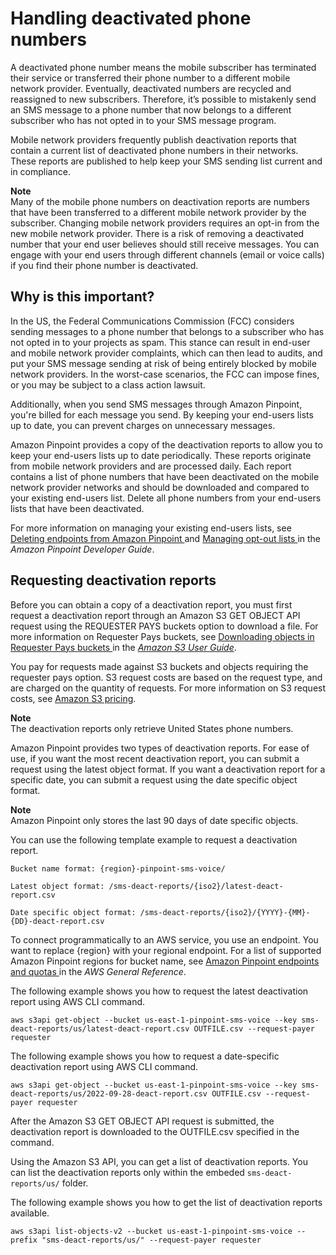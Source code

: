 # Handling deactivated phone numbers<a name="channels-sms-best-practices-deactivated"></a>

A deactivated phone number means the mobile subscriber has terminated their service or transferred their phone number to a different mobile network provider\. Eventually, deactivated numbers are recycled and reassigned to new subscribers\. Therefore, it’s possible to mistakenly send an SMS message to a phone number that now belongs to a different subscriber who has not opted in to your SMS message program\.

Mobile network providers frequently publish deactivation reports that contain a current list of deactivated phone numbers in their networks\. These reports are published to help keep your SMS sending list current and in compliance\.

**Note**  
Many of the mobile phone numbers on deactivation reports are numbers that have been transferred to a different mobile network provider by the subscriber\. Changing mobile network providers requires an opt\-in from the new mobile network provider\. There is a risk of removing a deactivated number that your end user believes should still receive messages\. You can engage with your end users through different channels \(email or voice calls\) if you find their phone number is deactivated\.

## Why is this important?<a name="channels-sms-best-practices-deactivated-why"></a>

In the US, the Federal Communications Commission \(FCC\) considers sending messages to a phone number that belongs to a subscriber who has not opted in to your projects as spam\. This stance can result in end\-user and mobile network provider complaints, which can then lead to audits, and put your SMS message sending at risk of being entirely blocked by mobile network providers\. In the worst\-case scenarios, the FCC can impose fines, or you may be subject to a class action lawsuit\.

Additionally, when you send SMS messages through Amazon Pinpoint, you're billed for each message you send\. By keeping your end\-users lists up to date, you can prevent charges on unnecessary messages\.

Amazon Pinpoint provides a copy of the deactivation reports to allow you to keep your end\-users lists up to date periodically\. These reports originate from mobile network providers and are processed daily\. Each report contains a list of phone numbers that have been deactivated on the mobile network provider networks and should be downloaded and compared to your existing end\-users list\. Delete all phone numbers from your end\-users lists that have been deactivated\.

For more information on managing your existing end\-users lists, see [ Deleting endpoints from Amazon Pinpoint ](https://docs.aws.amazon.com/pinpoint/latest/developerguide/audience-define-remove.html) and [ Managing opt\-out lists ](https://docs.aws.amazon.com/pinpoint/latest/developerguide/sms-voice-v2-opt-out-lists.html#sms-voice-v2-opt-out-lists-putting-destination-ids) in the *Amazon Pinpoint Developer Guide*\.

## Requesting deactivation reports<a name="channels-sms-best-practices-deactivated-request"></a>

Before you can obtain a copy of a deactivation report, you must first request a deactivation report through an Amazon S3 GET OBJECT API request using the REQUESTER PAYS buckets option to download a file\. For more information on Requester Pays buckets, see [ Downloading objects in Requester Pays buckets ](https://docs.aws.amazon.com/AmazonS3/latest/userguide/ObjectsinRequesterPaysBuckets.html) in the *[Amazon S3 User Guide](https://docs.aws.amazon.com/AmazonS3/latest/userguide/)*\.

You pay for requests made against S3 buckets and objects requiring the requester pays option\. S3 request costs are based on the request type, and are charged on the quantity of requests\. For more information on S3 request costs, see [Amazon S3 pricing](https://aws.amazon.com/s3/pricing/)\.

**Note**  
The deactivation reports only retrieve United States phone numbers\.

Amazon Pinpoint provides two types of deactivation reports\. For ease of use, if you want the most recent deactivation report, you can submit a request using the latest object format\. If you want a deactivation report for a specific date, you can submit a request using the date specific object format\.

**Note**  
Amazon Pinpoint only stores the last 90 days of date specific objects\.

You can use the following template example to request a deactivation report\.

`Bucket name format: {region}-pinpoint-sms-voice/ `

`Latest object format: /sms-deact-reports/{iso2}/latest-deact-report.csv`

`Date specific object format: /sms-deact-reports/{iso2}/{YYYY}-{MM}-{DD}-deact-report.csv`

To connect programmatically to an AWS service, you use an endpoint\. You want to replace \{region\} with your regional endpoint\. For a list of supported Amazon Pinpoint regions for bucket name, see [ Amazon Pinpoint endpoints and quotas ](https://docs.aws.amazon.com/general/latest/gr/pinpoint.html) in the *AWS General Reference*\.

The following example shows you how to request the latest deactivation report using AWS CLI command\.

`aws s3api get-object --bucket us-east-1-pinpoint-sms-voice --key sms-deact-reports/us/latest-deact-report.csv OUTFILE.csv --request-payer requester`

The following example shows you how to request a date\-specific deactivation report using AWS CLI command\.

`aws s3api get-object --bucket us-east-1-pinpoint-sms-voice --key sms-deact-reports/us/2022-09-28-deact-report.csv OUTFILE.csv --request-payer requester`

After the Amazon S3 GET OBJECT API request is submitted, the deactivation report is downloaded to the OUTFILE\.csv specified in the command\.

Using the Amazon S3 API, you can get a list of deactivation reports\. You can list the deactivation reports only within the embeded `sms-deact-reports/us/` folder\.

The following example shows you how to get the list of deactivation reports available\.

`aws s3api list-objects-v2 --bucket us-east-1-pinpoint-sms-voice --prefix "sms-deact-reports/us/" --request-payer requester`